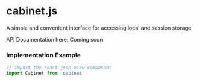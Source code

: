 # cabinet.js
A simple and convenient interface for accessing local and session storage.

API Documentation here: Coming soon


### Implementation Example
```js
// import the react-json-view component
import Cabinet from 'cabinet'
